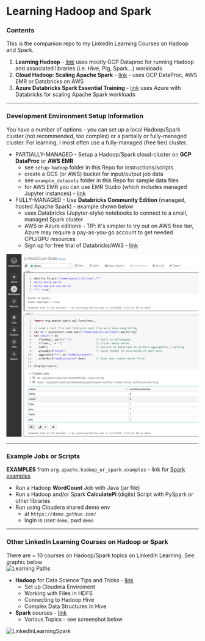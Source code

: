 # Learning Hadoop and Spark

### Contents

This is the companion repo to my LinkedIn Learning Courses on Hadoop and Spark.  
1. **Learning Hadoop** - [link](https://www.linkedin.com/learning/learning-hadoop-2) uses mostly GCP Dataproc for running Hadoop and associated libraries (i.e. Hive, Pig, Spark...) workloads
2. **Cloud Hadoop: Scaling Apache Spark** - [link](https://www.linkedin.com/learning/cloud-hadoop-scaling-apache-spark) - uses GCP DataProc, AWS EMR or Databricks on AWS
3. **Azure Databricks Spark Essential Training** - [link](https://www.linkedin.com/learning/azure-databricks-essential-training) uses Azure with Databricks for scaling Apache Spark workloads

---

### Development Environment Setup Information

You have a number of options - you can set up a local Hadoop/Spark cluster (not recommended, too complex) or a partially or fully-managed cluster.  For learning, I most often use a fully-managed (free tier) cluster.  

- PARTIALLY-MANAGED - Setup a Hadoop/Spark cloud-cluster on **GCP DataProc** or **AWS EMR**
    - see `setup-hadoop` folder in this Repo for instructions/scripts
    - create a GCS (or AWS) bucket for input/output job data
    - see `example_datasets` folder in this Repo for sample data files
    - for AWS EMR you can use EMR Studio (which includes managed Jupyter instances) - [link](https://aws.amazon.com/blogs/big-data/amazon-emr-studio-preview-a-new-notebook-first-ide-experience-with-amazon-emr/)
- FULLY-MANAGED - Use **Databricks Community Edition** (managed, hosted Apache Spark) - example shown below
    - uses Databricks (Jupyter-style) notebooks to connect to a small, managed Spark cluster
    - AWS or Azure editions - TIP: it's simpler to try out on AWS free tier, Azure may require a pay-as-you-go account to get needed CPU/GPU resources
    - Sign up for free trial of Databricks/AWS - [link](https://databricks.com/try-databricks)

![Databricks Notebook](/images/word-count-databricks.png)

---
 
### Example Jobs or Scripts

**EXAMPLES** from `org.apache.hadoop_or_spark.examples` - link for [Spark examples](https://github.com/apache/spark/tree/master/examples/src/main/scala/org/apache/spark/examples)

- Run a Hadoop **WordCount** Job with Java (jar file)
- Run a Hadoop and/or Spark **CalculatePi** (digits) Script with PySpark or other libraries
- Run using Cloudera shared demo env 
    - at `https://demo.gethue.com/` 
    - login is user:`demo`, pwd:`demo`
---

### Other LinkedIn Learning Courses on Hadoop or Spark

There are ~ 10 courses on Hadoop/Spark topics on LinkedIn Learning.  See graphic below  
![Learning Paths](https://github.com/lynnlangit/learning-hadoop-and-spark/blob/master/images/path.png)

- **Hadoop** for Data Science Tips and Tricks - [link](https://www.linkedin.com/learning/hadoop-for-data-science-tips-tricks-techniques)
    - Set up Cloudera Enviroment
    - Working with Files in HDFS
    - Connecting to Hadoop Hive
    - Complex Data Structures in Hive
- **Spark** courses - [link](https://www.linkedin.com/learning/search?entityType=COURSE&keywords=Spark&software=Apache%20Spark~Hadoop)
    - Various Topics - see screenshot below

![LinkedInLearningSpark](https://github.com/lynnlangit/learning-hadoop-and-spark/blob/master/images/spark-courses.png)

